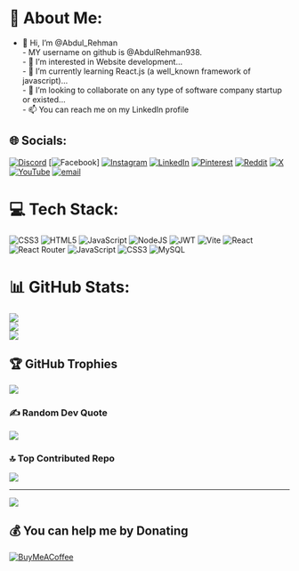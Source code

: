 # 💫 About Me:
- 👋 Hi, I’m @Abdul_Rehman<br>- MY username on github is @AbdulRehman938.<br>- 👀 I’m interested in Website development...<br>- 🌱 I’m currently learning React.js (a well_known framework of javascript)...<br>- 💞️ I’m looking to collaborate on any  type of software company startup or existed...<br>- 📫 You can reach me on my LinkedIn profile


## 🌐 Socials:
[![Discord](https://img.shields.io/badge/Discord-%237289DA.svg?logo=discord&logoColor=white)](https://discord.gg/https://discord.gg/ZbGFwap3) [![Facebook](https://img.shields.io/badge/Facebook-%231877F2.svg?logo=Facebook&logoColor=white)] [![Instagram](https://img.shields.io/badge/Instagram-%23E4405F.svg?logo=Instagram&logoColor=white)](https://instagram.com/iam.abdul21) [![LinkedIn](https://img.shields.io/badge/LinkedIn-%230077B5.svg?logo=linkedin&logoColor=white)](https://linkedin.com/in/abdul-rehman-50a117342) [![Pinterest](https://img.shields.io/badge/Pinterest-%23E60023.svg?logo=Pinterest&logoColor=white)](https://pinterest.com/iamrehman941) [![Reddit](https://img.shields.io/badge/Reddit-%23FF4500.svg?logo=Reddit&logoColor=white)](https://reddit.com/user/Peaceful_aura21) [![X](https://img.shields.io/badge/X-black.svg?logo=X&logoColor=white)](https://x.com/@iamabdul2128) [![YouTube](https://img.shields.io/badge/YouTube-%23FF0000.svg?logo=YouTube&logoColor=white)](https://youtube.com/@ARehman2128) [![email](https://img.shields.io/badge/Email-D14836?logo=gmail&logoColor=white)](mailto:iamrehman941@gmail.com) 

# 💻 Tech Stack:
![CSS3](https://img.shields.io/badge/css3-%231572B6.svg?style=for-the-badge&logo=css3&logoColor=white) ![HTML5](https://img.shields.io/badge/html5-%23E34F26.svg?style=for-the-badge&logo=html5&logoColor=white) ![JavaScript](https://img.shields.io/badge/javascript-%23323330.svg?style=for-the-badge&logo=javascript&logoColor=%23F7DF1E) ![NodeJS](https://img.shields.io/badge/node.js-6DA55F?style=for-the-badge&logo=node.js&logoColor=white) ![JWT](https://img.shields.io/badge/JWT-black?style=for-the-badge&logo=JSON%20web%20tokens) ![Vite](https://img.shields.io/badge/vite-%23646CFF.svg?style=for-the-badge&logo=vite&logoColor=white) ![React](https://img.shields.io/badge/react-%2320232a.svg?style=for-the-badge&logo=react&logoColor=%2361DAFB) ![React Router](https://img.shields.io/badge/React_Router-CA4245?style=for-the-badge&logo=react-router&logoColor=white) ![JavaScript](https://img.shields.io/badge/javascript-%23323330.svg?style=for-the-badge&logo=javascript&logoColor=%23F7DF1E) ![CSS3](https://img.shields.io/badge/css3-%231572B6.svg?style=for-the-badge&logo=css3&logoColor=white) ![MySQL](https://img.shields.io/badge/mysql-4479A1.svg?style=for-the-badge&logo=mysql&logoColor=white)
# 📊 GitHub Stats:
![](https://github-readme-stats.vercel.app/api?username=AbdulRehman938&theme=dark&hide_border=false&include_all_commits=true&count_private=false)<br/>
![](https://nirzak-streak-stats.vercel.app/?user=AbdulRehman938&theme=dark&hide_border=false)<br/>
![](https://github-readme-stats.vercel.app/api/top-langs/?username=AbdulRehman938&theme=dark&hide_border=false&include_all_commits=true&count_private=false&layout=compact)

## 🏆 GitHub Trophies
![](https://github-profile-trophy.vercel.app/?username=AbdulRehman938&theme=radical&no-frame=false&no-bg=true&margin-w=4)

### ✍️ Random Dev Quote
![](https://quotes-github-readme.vercel.app/api?type=vetical&theme=radical)

### 🔝 Top Contributed Repo
![](https://github-contributor-stats.vercel.app/api?username=AbdulRehman938&limit=5&theme=dark&combine_all_yearly_contributions=true)

---
[![](https://visitcount.itsvg.in/api?id=AbdulRehman938&icon=5&color=13)](https://visitcount.itsvg.in)

  ## 💰 You can help me by Donating
  [![BuyMeACoffee](https://img.shields.io/badge/Buy%20Me%20a%20Coffee-ffdd00?style=for-the-badge&logo=buy-me-a-coffee&logoColor=black)](https://buymeacoffee.com/@yourCoder) 

  
<!-- Proudly created with GPRM ( https://gprm.itsvg.in ) -->
